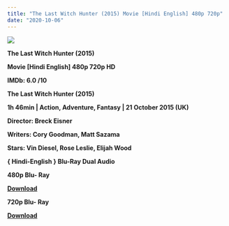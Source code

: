 ```yaml
---
title: "The Last Witch Hunter (2015) Movie [Hindi English] 480p 720p"
date: "2020-10-06"
---
```


[**![](https://1.bp.blogspot.com/-blOyk1NHUkc/Xt-KwKIBnBI/AAAAAAAAC00/qo6Hy3KLAgQJYRil9iTkDhHUYyor0wxkQCLcBGAsYHQ/s1600/thelastwitch.jpg)**](https://1.bp.blogspot.com/-blOyk1NHUkc/Xt-KwKIBnBI/AAAAAAAAC00/qo6Hy3KLAgQJYRil9iTkDhHUYyor0wxkQCLcBGAsYHQ/s1600/thelastwitch.jpg)

**The Last Witch Hunter (2015)**

**Movie \[Hindi English\] 480p 720p HD**

**IMDb: 6.0 /10**

**The Last Witch Hunter (2015)**

**1h 46min | Action, Adventure, Fantasy | 21 October 2015 (UK)**

**Director: Breck Eisner**

**Writers: Cory Goodman, Matt Sazama**

**Stars: Vin Diesel, Rose Leslie, Elijah Wood**

 **{ Hindi-English } Blu-Ray Dual Audio**

**480p Blu- Ray**

**[Download](https://links.265bkt.xyz/lxi9327437/)** 

**720p Blu- Ray**

[**Download**](https://links.265bkt.xyz/lxi9327438/)
